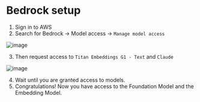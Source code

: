 # Bedrock setup

1. Sign in to AWS
2. Search for Bedrock -> Model access -> `Manage model access`

![image](https://github.com/mathewsrc/GenerativeAI-Questions-and-Answers-app-with-Bedrock-Langchain-and-FastAPI/assets/94936606/e54573f9-6eeb-4f36-897e-76ea20b74211)

3. Then request access to `Titan Embeddings G1 - Text` and `Claude`

![image](https://github.com/mathewsrc/GenerativeAI-Questions-and-Answers-app-with-Bedrock-Langchain-and-FastAPI/assets/94936606/b05d9f5a-c42c-4a20-a0d4-3f021e50a04f)


4. Wait until you are granted access to models.
5. Congratulations! Now you have access to the Foundation Model and the Embedding Model.
